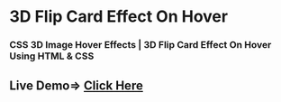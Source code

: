 # 3D Flip Card Effect On Hover
### CSS 3D Image Hover Effects | 3D Flip Card Effect On Hover Using HTML &amp; CSS
## Live Demo=> <a href="https://sannidhya-kushwaha.github.io/3D_Flip_Card/">Click Here</a>
